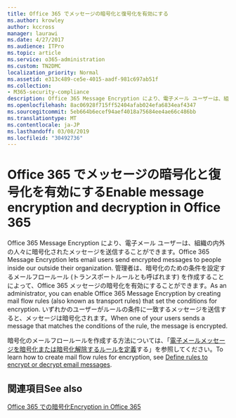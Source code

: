 ```yaml
---
title: Office 365 でメッセージの暗号化と復号化を有効にする
ms.author: krowley
author: kccross
manager: laurawi
ms.date: 4/27/2017
ms.audience: ITPro
ms.topic: article
ms.service: o365-administration
ms.custom: TN2DMC
localization_priority: Normal
ms.assetid: e313c489-ce5e-4015-aadf-981c697ab51f
ms.collection:
- M365-security-compliance
description: Office 365 Message Encryption により、電子メール ユーザーは、組織の内外の人々に暗号化されたメッセージを送信することができます。 管理者は、暗号化のための条件を設定するメールフロールール (トランスポートルールとも呼ばれます) を作成することによって、Office 365 メッセージの暗号化を有効にすることができます。
ms.openlocfilehash: 8ac06928f715ff52404afab024efa6834eaf4347
ms.sourcegitcommit: 5eb664b6ecef94aef4018a75684ee4ae66c486bb
ms.translationtype: MT
ms.contentlocale: ja-JP
ms.lasthandoff: 03/08/2019
ms.locfileid: "30492736"
---
```

# <a name="enable-message-encryption-and-decryption-in-office-365"></a><span data-ttu-id="94f33-104">Office 365 でメッセージの暗号化と復号化を有効にする</span><span class="sxs-lookup"><span data-stu-id="94f33-104">Enable message encryption and decryption in Office 365</span></span>

<span data-ttu-id="94f33-105">Office 365 Message Encryption により、電子メール ユーザーは、組織の内外の人々に暗号化されたメッセージを送信することができます。</span><span class="sxs-lookup"><span data-stu-id="94f33-105">Office 365 Message Encryption lets email users send encrypted messages to people inside our outside their organization.</span></span> <span data-ttu-id="94f33-106">管理者は、暗号化のための条件を設定するメールフロールール (トランスポートルールとも呼ばれます) を作成することによって、Office 365 メッセージの暗号化を有効にすることができます。</span><span class="sxs-lookup"><span data-stu-id="94f33-106">As an administrator, you can enable Office 365 Message Encryption by creating mail flow rules (also known as transport rules) that set the conditions for encryption.</span></span> <span data-ttu-id="94f33-107">いずれかのユーザーがルールの条件に一致するメッセージを送信すると、メッセージは暗号化されます。</span><span class="sxs-lookup"><span data-stu-id="94f33-107">When one of your users sends a message that matches the conditions of the rule, the message is encrypted.</span></span>
  
<span data-ttu-id="94f33-108">暗号化のメールフロールールを作成する方法については、「[電子メールメッセージを暗号化または暗号化解除するルールを定義](https://go.microsoft.com/fwlink/p/?LinkID=402846)する」を参照してください。</span><span class="sxs-lookup"><span data-stu-id="94f33-108">To learn how to create mail flow rules for encryption, see [Define rules to encrypt or decrypt email messages](https://go.microsoft.com/fwlink/p/?LinkID=402846).</span></span>
  
## <a name="see-also"></a><span data-ttu-id="94f33-109">関連項目</span><span class="sxs-lookup"><span data-stu-id="94f33-109">See also</span></span>

[<span data-ttu-id="94f33-110">Office 365 での暗号化</span><span class="sxs-lookup"><span data-stu-id="94f33-110">Encryption in Office 365</span></span>](https://go.microsoft.com/fwlink/p/?LinkID=392525)


